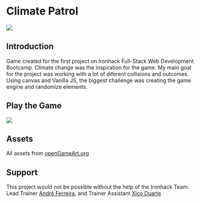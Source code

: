 # Climate Patrol

![](https://i.imgur.com/ac09WVP.jpg)


## Introduction

Game created for the first project on Ironhack Full-Stack Web Development Bootcamp. Climate change was the inspiration for the game. My main goal for the project was working with a lot of diferent collisions and outcomes. Using canvas and Vanilla JS, the biggest challenge was creating the game engine and randomize elements. 

## Play the Game
[![](https://i.imgur.com/t3WhABl.png)](https://tomarnogueiracoding.github.io/climate-patrol-game/?target=_blank)

## Assets
All assets from [openGameArt.org](https://opengameart.org/)

## Support
This project would not be possible without the help of the Ironhack Team: Lead Trainer [André Ferreira](https://github.com/MrAFerreira), and Trainer Assistant [Xico Duarte](https://github.com/fcaramez/fcaramez)




